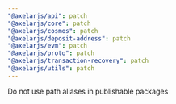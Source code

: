 ```yaml
---
"@axelarjs/api": patch
"@axelarjs/core": patch
"@axelarjs/cosmos": patch
"@axelarjs/deposit-address": patch
"@axelarjs/evm": patch
"@axelarjs/proto": patch
"@axelarjs/transaction-recovery": patch
"@axelarjs/utils": patch
---
```


Do not use path aliases in publishable packages
